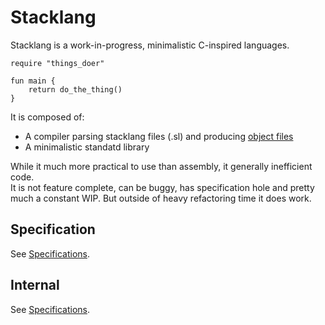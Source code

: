 # Stacklang

Stacklang is a work-in-progress, minimalistic C-inspired languages.  

```
require "things_doer"

fun main {
    return do_the_thing()
}
```

It is composed of:
- A compiler parsing stacklang files (.sl) and producing [object files](/wiki/object.md)
- A minimalistic standatd library

While it much more practical to use than assembly, it generally inefficient code.  
It is not feature complete, can be buggy, has specification hole and pretty much a constant WIP.
But outside of heavy refactoring time it does work.  

## Specification 
See [Specifications](/wiki/stacklang/specification).

## Internal
See [Specifications](/wiki/stacklang/internal).
